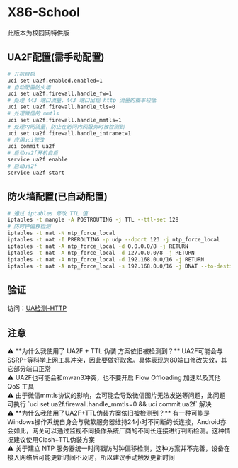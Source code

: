# X86-School
此版本为校园网特供版

## UA2F配置(需手动配置)

```bash
# 开机自启
uci set ua2f.enabled.enabled=1
# 自动配置防火墙
uci set ua2f.firewall.handle_fw=1
# 处理 443 端口流量，443 端口出现 http 流量的概率较低
uci set ua2f.firewall.handle_tls=0
# 处理微信的 mmtls
uci set ua2f.firewall.handle_mmtls=1
# 处理内网流量，防止在访问内网服务时被检测到
uci set ua2f.firewall.handle_intranet=1
# 应用uci修改
uci commit ua2f
# 启动ua2f开机自启
service ua2f enable
# 启动ua2f
service ua2f start
```

## 防火墙配置(已自动配置)

```bash
# 通过 iptables 修改 TTL 值
iptables -t mangle -A POSTROUTING -j TTL --ttl-set 128
# 防时钟偏移检测
iptables -t nat -N ntp_force_local
iptables -t nat -I PREROUTING -p udp --dport 123 -j ntp_force_local
iptables -t nat -A ntp_force_local -d 0.0.0.0/8 -j RETURN
iptables -t nat -A ntp_force_local -d 127.0.0.0/8 -j RETURN
iptables -t nat -A ntp_force_local -d 192.168.0.0/16 -j RETURN
iptables -t nat -A ntp_force_local -s 192.168.0.0/16 -j DNAT --to-destination 192.168.3.1
```

## 验证

访问：[UA检测-HTTP](http://ua.233996.xyz/)

## 注意

<aside>
⚠️ **为什么我使用了 UA2F + TTL 伪装 方案依旧被检测到？**
UA2F可能会与SSRP+等科学上网工具冲突，因此要做好取舍。具体表现为80端口修改失效，其它部分端口正常
</aside>
<aside>
⚠️ UA2F也可能会和mwan3冲突，也不要开启 Flow Offloading 加速以及其他 QoS 工具
</aside>
<aside>
⚠️ 由于微信mmtls协议的影响，会可能会导致微信图片无法发送等问题，此问题可执行 `uci set ua2f.firewall.handle_mmtls=0 && uci commit ua2f` 解决
</aside>
<aside>
⚠️ **为什么我使用了UA2F+TTL伪装方案依旧被检测到？**
有一种可能是Windows操作系统自身会与微软服务器维持24小时不间断的长连接，Android亦会如此，网关可以通过监视不同操作系统厂商的不同长连接进行判断检测。这种情况建议使用Clash+TTL伪装方案
</aside>
<aside>
⚠️ 关于建立 NTP 服务器统一时间戳防时钟偏移检测，这种方案并不完善，设备在接入网络后可能更新时间不及时，所以建议手动触发更新时间
</aside>
